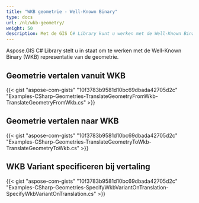 ```yaml
---
title: "WKB geometrie - Well-Known Binary"
type: docs
url: /nl/wkb-geometry/
weight: 50
description: Met de GIS C# Library kunt u werken met de Well-Known Binary (WKB) representatie van de geometrie en deze vertalen naar of van WKB.
---
```


Aspose.GIS C# Library stelt u in staat om te werken met de Well-Known Binary (WKB) representatie van de geometrie.

## **Geometrie vertalen vanuit WKB**
{{< gist "aspose-com-gists" "10f3783b9581d10bc69dbada42705d2c" "Examples-CSharp-Geometries-TranslateGeometryFromWkb-TranslateGeometryFromWkb.cs" >}}
## **Geometrie vertalen naar WKB**
{{< gist "aspose-com-gists" "10f3783b9581d10bc69dbada42705d2c" "Examples-CSharp-Geometries-TranslateGeometryToWkb-TranslateGeometryToWkb.cs" >}}
## **WKB Variant specificeren bij vertaling**
{{< gist "aspose-com-gists" "10f3783b9581d10bc69dbada42705d2c" "Examples-CSharp-Geometries-SpecifyWkbVariantOnTranslation-SpecifyWkbVariantOnTranslation.cs" >}}
